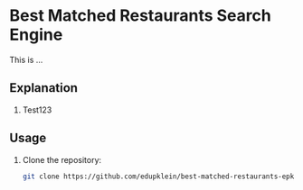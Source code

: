 # Best Matched Restaurants Search Engine

This is ...

## Explanation

1. Test123

## Usage

1. Clone the repository:
    ```bash
    git clone https://github.com/edupklein/best-matched-restaurants-epk.git
    ```